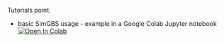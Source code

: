 Tutorials point.

- basic SimGBS usage - example in a Google Colab Jupyter notebook
[![Open In Colab](https://colab.research.google.com/assets/colab-badge.svg)](https://colab.research.google.com/github/kanji709/SimGBS.jl/blob/akonkia-patch-1/tutorials/SimGBS_Julia_Colab_Notebook.ipynb#scrollTo=qxAz-9VnvRVa)

